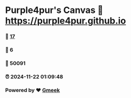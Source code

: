 # Purple4pur's Canvas :link: https://purple4pur.github.io 
### :page_facing_up: [17](https://purple4pur.github.io/tag.html) 
### :speech_balloon: 6 
### :hibiscus: 50091 
### :alarm_clock: 2024-11-22 01:09:48 
### Powered by :heart: [Gmeek](https://github.com/Meekdai/Gmeek)
